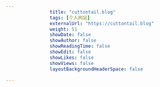 ```yaml
---
                title: "cuttontail.blog"
                tags: [个人网站]
                externalUrl: "https://cuttontail.blog"
                weight: 51
                showDate: false
                showAuthor: false
                showReadingTime: false
                showEdit: false
                showLikes: false
                showViews: false
                layoutBackgroundHeaderSpace: false
                
---
```


